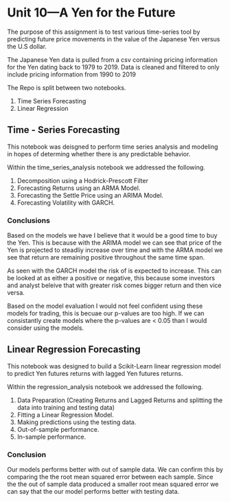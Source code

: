 # Unit 10—A Yen for the Future

The purpose of this assignment is to test various time-series tool by predicting future price movements in the value of the Japanese Yen versus the U.S dollar.

The Japanese Yen data is pulled from a csv containing pricing information for the Yen dating back to 1979 to 2019.  Data is cleaned and filtered to only include pricing information from 1990 to 2019

The Repo is split between two notebooks. 

1. Time Series Forecasting 
2. Linear Regression


## Time - Series Forecasting

This notebook was deisgned to perform time series analysis and modeling in hopes of determing whether there is any predictable behavior.

Within the time_series_analysis notebook we addressed the following. 

1. Decomposition using a Hodrick-Prescott Filter
2. Forecasting Returns using an ARMA Model.
3. Forecasting the Settle Price using an ARIMA Model.
4. Forecasting Volatility with GARCH.

### Conclusions

Based on the models we have I believe that it would be a good time to buy the Yen. This is because with the ARIMA model we can see that price of the Yen is projected to steadliy increase over time and with the ARMA model we see that return are remaining positive throughout the same time span.

As seen with the GARCH model the risk of is expected to increase. This can be looked at as either a positive or negative, this because some investors and analyst beleive that with greater risk comes bigger return and then vice versa.

Based on the model evaluation I would not feel confident using these models for trading, this is becuae our p-values are too high. If we can consistantly create models where the p-values are < 0.05 than I would consider using the models.

## Linear Regression Forecasting

This notebook was designed to build a Scikit-Learn linear regression model to predict Yen futures returns with lagged Yen futures returns.

Within the regression_analysis notebook we addressed the following. 

1. Data Preparation (Creating Returns and Lagged Returns and splitting the data into training and testing data)
2. Fitting a Linear Regression Model.
3. Making predictions using the testing data.
4. Out-of-sample performance.
5. In-sample performance.

### Conclusion

Our models performs better with out of sample data. We can confirm this by comparing the the root mean squared error between each sample. Since the the out of sample data produced a smaller root mean squared error we can say that the our model performs better with testing data.

